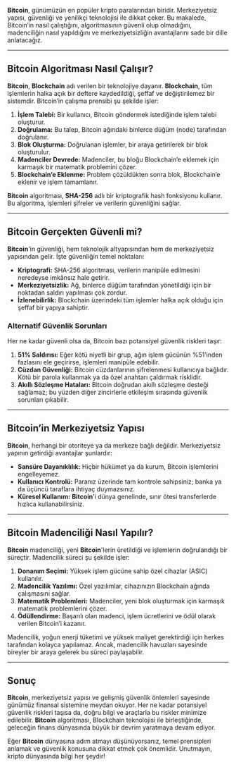 <strong>Bitcoin</strong>, günümüzün en popüler kripto paralarından biridir. Merkeziyetsiz yapısı, güvenliği ve yenilikçi teknolojisi ile dikkat çeker. Bu makalede, Bitcoin’in nasıl çalıştığını, algoritmasının güvenli olup olmadığını, madenciliğin nasıl yapıldığını ve merkeziyetsizliğin avantajlarını sade bir dille anlatacağız.

---

## Bitcoin Algoritması Nasıl Çalışır?

<strong>Bitcoin</strong>, <strong>Blockchain</strong> adı verilen bir teknolojiye dayanır. <strong>Blockchain</strong>, tüm işlemlerin halka açık bir deftere kaydedildiği, şeffaf ve değiştirilemez bir sistemdir. Bitcoin’in çalışma prensibi şu şekilde işler:

1. **İşlem Talebi:** Bir kullanıcı, Bitcoin göndermek istediğinde işlem talebi oluşturur.
2. **Doğrulama:** Bu talep, Bitcoin ağındaki binlerce düğüm (node) tarafından doğrulanır.
3. **Blok Oluşturma:** Doğrulanan işlemler, bir araya getirilerek bir blok oluşturulur.
4. **Madenciler Devrede:** Madenciler, bu bloğu Blockchain’e eklemek için karmaşık bir matematik problemini çözer.
5. **Blockchain’e Eklenme:** Problem çözüldükten sonra blok, Blockchain’e eklenir ve işlem tamamlanır.

<strong>Bitcoin</strong> algoritması, **SHA-256** adlı bir kriptografik hash fonksiyonu kullanır. Bu algoritma, işlemleri şifreler ve verilerin güvenliğini sağlar.

---

## Bitcoin Gerçekten Güvenli mi?

<strong>Bitcoin</strong>'in güvenliği, hem teknolojik altyapısından hem de merkeziyetsiz yapısından gelir. İşte güvenliğin temel noktaları:

- **Kriptografi:** SHA-256 algoritması, verilerin manipüle edilmesini neredeyse imkânsız hale getirir.
- **Merkeziyetsizlik:** Ağ, binlerce düğüm tarafından yönetildiği için bir noktadan saldırı yapılması çok zordur.
- **İzlenebilirlik:** Blockchain üzerindeki tüm işlemler halka açık olduğu için şeffaf bir yapıya sahiptir.

### Alternatif Güvenlik Sorunları
Her ne kadar güvenli olsa da, Bitcoin bazı potansiyel güvenlik riskleri taşır:

1. **51% Saldırısı:** Eğer kötü niyetli bir grup, ağın işlem gücünün %51’inden fazlasını ele geçirirse, işlemleri manipüle edebilir.
2. **Cüzdan Güvenliği:** Bitcoin cüzdanlarının şifrelenmesi kullanıcıya bağlıdır. Kötü bir parola kullanmak ya da özel anahtarı çaldırmak risklidir.
3. **Akıllı Sözleşme Hataları:** Bitcoin doğrudan akıllı sözleşme desteği sağlamaz; bu yüzden diğer zincirlerle etkileşim sırasında güvenlik sorunları çıkabilir.

---

## Bitcoin’in Merkeziyetsiz Yapısı

<strong>Bitcoin</strong>, herhangi bir otoriteye ya da merkeze bağlı değildir. Merkeziyetsiz yapının getirdiği avantajlar şunlardır:

- **Sansüre Dayanıklılık:** Hiçbir hükümet ya da kurum, Bitcoin işlemlerini engelleyemez.
- **Kullanıcı Kontrolü:** Paranız üzerinde tam kontrole sahipsiniz; banka ya da üçüncü taraflara ihtiyaç duymazsınız.
- **Küresel Kullanım:** <strong>Bitcoin</strong>'i dünya genelinde, sınır ötesi transferlerde hızlıca kullanabilirsiniz.

---

## Bitcoin Madenciliği Nasıl Yapılır?

<strong>Bitcoin</strong> madenciliği, yeni <strong>Bitcoin</strong>'lerin üretildiği ve işlemlerin doğrulandığı bir süreçtir. Madencilik süreci şu şekilde işler:

1. **Donanım Seçimi:** Yüksek işlem gücüne sahip özel cihazlar (ASIC) kullanılır.
2. **Madencilik Yazılımı:** Özel yazılımlar, cihazınızın Blockchain ağında çalışmasını sağlar.
3. **Matematik Problemleri:** Madenciler, yeni blok oluşturmak için karmaşık matematik problemlerini çözer.
4. **Ödüllendirme:** Başarılı olan madenci, işlem ücretlerini ve ödül olarak verilen Bitcoin’i kazanır.

Madencilik, yoğun enerji tüketimi ve yüksek maliyet gerektirdiği için herkes tarafından kolayca yapılamaz. Ancak, madencilik havuzları sayesinde bireyler bir araya gelerek bu süreci paylaşabilir.

---

## Sonuç

<strong>Bitcoin</strong>, merkeziyetsiz yapısı ve gelişmiş güvenlik önlemleri sayesinde günümüz finansal sistemine meydan okuyor. Her ne kadar potansiyel güvenlik riskleri taşısa da, doğru bilgi ve araçlarla bu riskler minimize edilebilir. <strong>Bitcoin</strong> algoritması, Blockchain teknolojisi ile birleştiğinde, geleceğin finans dünyasında büyük bir devrim yaratmaya devam ediyor.

Eğer <strong>Bitcoin</strong> dünyasına adım atmayı düşünüyorsanız, temel prensipleri anlamak ve güvenlik konusuna dikkat etmek çok önemlidir. Unutmayın, kripto dünyasında bilgi her şeydir!


